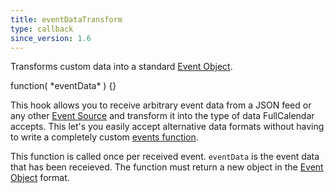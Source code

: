 ```yaml
---
title: eventDataTransform
type: callback
since_version: 1.6
---
```


Transforms custom data into a standard [Event Object](event-object).

<div class='spec' markdown='1'>
function( *eventData* ) {}
</div>

This hook allows you to receive arbitrary event data from a JSON feed or any other [Event Source](event-source-object) and transform it into the type of data FullCalendar accepts. This let's you easily accept alternative data formats without having to write a completely custom [events function](events-function).

This function is called once per received event. `eventData` is the event data that has been receieved. The function must return a new object in the [Event Object](event-object) format.
